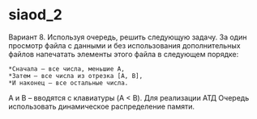 # siaod_2


  Вариант 8. Используя очередь, решить следующую задачу.
  За один просмотр файла с данными 
  и без использования дополнительных файлов 
  напечатать элементы этого файла в следующем порядке:

    *Сначала – все числа, меньшие A, 
    *Затем – все числа из отрезка [A, B], 
    *И наконец – все остальные числа.
 
A и B – вводятся с клавиатуры (A < B).
Для реализации АТД Очередь использовать динамическое распределение памяти.
